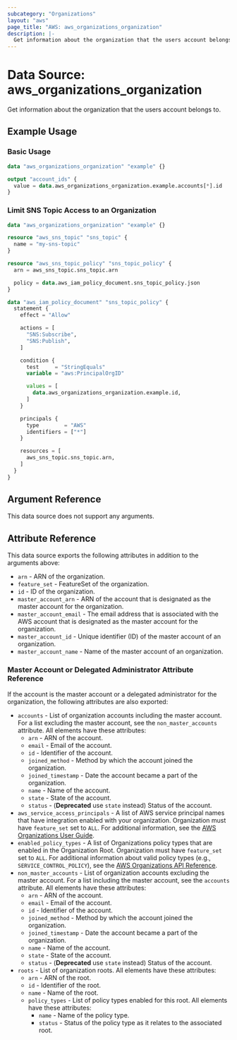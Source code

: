 ```yaml
---
subcategory: "Organizations"
layout: "aws"
page_title: "AWS: aws_organizations_organization"
description: |-
  Get information about the organization that the users account belongs to.
---
```


# Data Source: aws_organizations_organization

Get information about the organization that the users account belongs to.

## Example Usage

### Basic Usage

```terraform
data "aws_organizations_organization" "example" {}

output "account_ids" {
  value = data.aws_organizations_organization.example.accounts[*].id
}
```

### Limit SNS Topic Access to an Organization

```terraform
data "aws_organizations_organization" "example" {}

resource "aws_sns_topic" "sns_topic" {
  name = "my-sns-topic"
}

resource "aws_sns_topic_policy" "sns_topic_policy" {
  arn = aws_sns_topic.sns_topic.arn

  policy = data.aws_iam_policy_document.sns_topic_policy.json
}

data "aws_iam_policy_document" "sns_topic_policy" {
  statement {
    effect = "Allow"

    actions = [
      "SNS:Subscribe",
      "SNS:Publish",
    ]

    condition {
      test     = "StringEquals"
      variable = "aws:PrincipalOrgID"

      values = [
        data.aws_organizations_organization.example.id,
      ]
    }

    principals {
      type        = "AWS"
      identifiers = ["*"]
    }

    resources = [
      aws_sns_topic.sns_topic.arn,
    ]
  }
}
```

## Argument Reference

This data source does not support any arguments.

## Attribute Reference

This data source exports the following attributes in addition to the arguments above:

* `arn` - ARN of the organization.
* `feature_set` - FeatureSet of the organization.
* `id` - ID of the organization.
* `master_account_arn` - ARN of the account that is designated as the master account for the organization.
* `master_account_email` - The email address that is associated with the AWS account that is designated as the master account for the organization.
* `master_account_id` - Unique identifier (ID) of the master account of an organization.
* `master_account_name` - Name of the master account of an organization.

### Master Account or Delegated Administrator Attribute Reference

If the account is the master account or a delegated administrator for the organization, the following attributes are also exported:

* `accounts` - List of organization accounts including the master account. For a list excluding the master account, see the `non_master_accounts` attribute. All elements have these attributes:
    * `arn` - ARN of the account.
    * `email` - Email of the account.
    * `id` - Identifier of the account.
    * `joined_method` - Method by which the account joined the organization.
    * `joined_timestamp` - Date the account became a part of the organization.
    * `name` - Name of the account.
    * `state` - State of the account.
    * `status` - (**Deprecated** use `state` instead) Status of the account.
* `aws_service_access_principals` - A list of AWS service principal names that have integration enabled with your organization. Organization must have `feature_set` set to `ALL`. For additional information, see the [AWS Organizations User Guide](https://docs.aws.amazon.com/organizations/latest/userguide/orgs_integrate_services.html).
* `enabled_policy_types` - A list of Organizations policy types that are enabled in the Organization Root. Organization must have `feature_set` set to `ALL`. For additional information about valid policy types (e.g., `SERVICE_CONTROL_POLICY`), see the [AWS Organizations API Reference](https://docs.aws.amazon.com/organizations/latest/APIReference/API_EnablePolicyType.html).
* `non_master_accounts` - List of organization accounts excluding the master account. For a list including the master account, see the `accounts` attribute. All elements have these attributes:
    * `arn` - ARN of the account.
    * `email` - Email of the account.
    * `id` - Identifier of the account.
    * `joined_method` - Method by which the account joined the organization.
    * `joined_timestamp` - Date the account became a part of the organization.
    * `name` - Name of the account.
    * `state` - State of the account.
    * `status` - (**Deprecated** use `state` instead) Status of the account.
* `roots` - List of organization roots. All elements have these attributes:
    * `arn` - ARN of the root.
    * `id` - Identifier of the root.
    * `name` - Name of the root.
    * `policy_types` - List of policy types enabled for this root. All elements have these attributes:
        * `name` - Name of the policy type.
        * `status` - Status of the policy type as it relates to the associated root.

